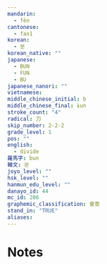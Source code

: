 ```yaml
---
mandarin:
  - fēn
cantonese:
  - fan1
korean:
  - 분
korean_native: ""
japanese:
  - BUN
  - FUN
  - BU
japanese_nanori: ""
vietnamese:
middle_chinese_initial: b
middle_chinese_final: ɨun
stroke_count: "4"
radical: 刀
skip_number: 2-2-2
grade_level: 1
pos: ""
english:
  - divide
羅馬字: bun
韓文: 분
joyo_level: ""
hsk_level: ""
hanmun_edu_level: ""
danayo_id: 44
mc_id: 206
graphemic_classification: 會意
stand_in: "TRUE"
aliases:
---
```


# Notes
